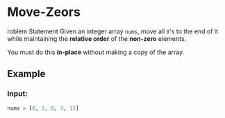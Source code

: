 # Move-Zeors

roblem Statement
Given an integer array `nums`, move all `0`'s to the end of it while maintaining the **relative order** of the **non-zero** elements.

You must do this **in-place** without making a copy of the array.

## Example
### Input:
```python
nums = [0, 1, 0, 3, 12]
